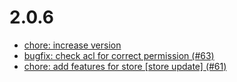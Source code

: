 # 2.0.6
- [chore: increase version](https://github.com/FriendsOfShopware/FroshPlatformMailArchive/commit/c8d530a)
- [bugfix: check acl for correct permission (#63)](https://github.com/FriendsOfShopware/FroshPlatformMailArchive/commit/f42e607)
- [chore: add features for store [store update] (#61)](https://github.com/FriendsOfShopware/FroshPlatformMailArchive/commit/903db18)